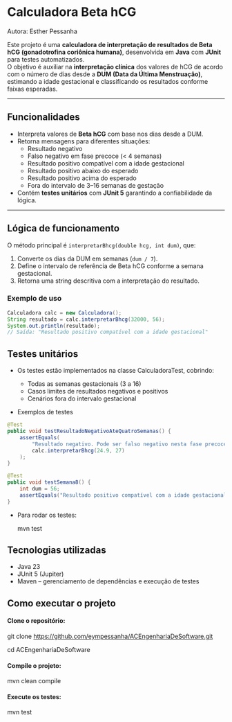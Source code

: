 # Calculadora Beta hCG

Autora: Esther Pessanha

Este projeto é uma **calculadora de interpretação de resultados de Beta hCG (gonadotrofina coriônica humana)**, desenvolvida em **Java** com **JUnit** para testes automatizados.  
O objetivo é auxiliar na **interpretação clínica** dos valores de hCG de acordo com o número de dias desde a **DUM (Data da Última Menstruação)**, estimando a idade gestacional e classificando os resultados conforme faixas esperadas.

---

## Funcionalidades

- Interpreta valores de **Beta hCG** com base nos dias desde a DUM.  
- Retorna mensagens para diferentes situações:
  - Resultado negativo  
  - Falso negativo em fase precoce (< 4 semanas)  
  - Resultado positivo compatível com a idade gestacional  
  - Resultado positivo abaixo do esperado  
  - Resultado positivo acima do esperado  
  - Fora do intervalo de 3–16 semanas de gestação  
- Contém **testes unitários** com **JUnit 5** garantindo a confiabilidade da lógica.

---

## Lógica de funcionamento

O método principal é `interpretarBhcg(double hcg, int dum)`, que:

1. Converte os dias da DUM em semanas (`dum / 7`).
2. Define o intervalo de referência de Beta hCG conforme a semana gestacional.
3. Retorna uma string descritiva com a interpretação do resultado.

### Exemplo de uso

```java
Calculadora calc = new Calculadora();
String resultado = calc.interpretarBhcg(32000, 56);
System.out.println(resultado);
// Saída: "Resultado positivo compatível com a idade gestacional"
```

## Testes unitários

- Os testes estão implementados na classe CalculadoraTest, cobrindo:
  - Todas as semanas gestacionais (3 a 16)
  - Casos limites de resultados negativos e positivos
  - Cenários fora do intervalo gestacional

- Exemplos de testes

```java
@Test
public void testResultadoNegativoAteQuatroSemanas() {
    assertEquals(
        "Resultado negativo. Pode ser falso negativo nesta fase precoce (<4 sem). Repetir exame em 1 semana",
        calc.interpretarBhcg(24.9, 27)
    );
}

@Test
public void testSemana8() {
    int dum = 56;
    assertEquals("Resultado positivo compatível com a idade gestacional", calc.interpretarBhcg(32000, dum));
}
```

- Para rodar os testes:

  mvn test


## Tecnologias utilizadas
- Java 23
- JUnit 5 (Jupiter)
-  Maven – gerenciamento de dependências e execução de testes

## Como executar o projeto

#### Clone o repositório:

git clone https://github.com/eympessanha/ACEngenhariaDeSoftware.git

cd ACEngenhariaDeSoftware


#### Compile o projeto:

mvn clean compile


#### Execute os testes:

mvn test
